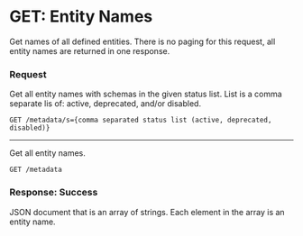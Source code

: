 # GET: Entity Names
Get names of all defined entities.  There is no paging for this request, all entity names are returned in one response.

### Request
Get all entity names with schemas in the given status list.  List is a comma separate lis of: active, deprecated, and/or disabled.
```
GET /metadata/s={comma separated status list (active, deprecated, disabled)}
```
---

Get all entity names.
```
GET /metadata
```

### Response: Success
JSON document that is an array of strings.  Each element in the array is an entity name.
